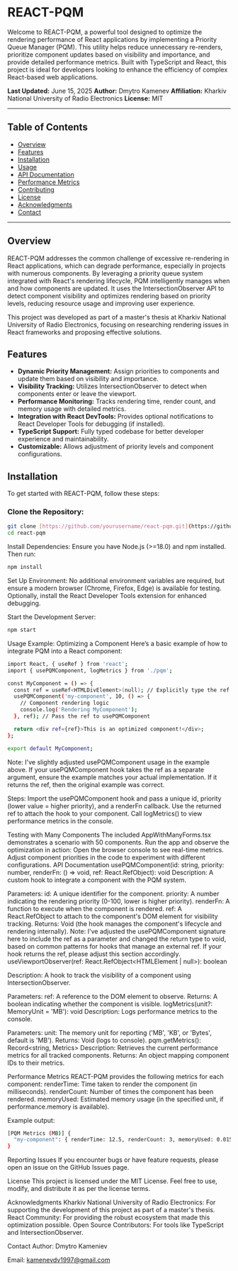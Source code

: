 # REACT-PQM

Welcome to REACT-PQM, a powerful tool designed to optimize the rendering performance of React applications by implementing a Priority Queue Manager (PQM). This utility helps reduce unnecessary re-renders, prioritize component updates based on visibility and importance, and provide detailed performance metrics. Built with TypeScript and React, this project is ideal for developers looking to enhance the efficiency of complex React-based web applications.

**Last Updated:** June 15, 2025
**Author:** Dmytro Kamenev
**Affiliation:** Kharkiv National University of Radio Electronics
**License:** MIT

---

## Table of Contents

* [Overview](#overview)
* [Features](#features)
* [Installation](#installation)
* [Usage](#usage)
* [API Documentation](#api-documentation)
* [Performance Metrics](#performance-metrics)
* [Contributing](#contributing)
* [License](#license)
* [Acknowledgments](#acknowledgments)
* [Contact](#contact)

---

## Overview

REACT-PQM addresses the common challenge of excessive re-rendering in React applications, which can degrade performance, especially in projects with numerous components. By leveraging a priority queue system integrated with React's rendering lifecycle, PQM intelligently manages when and how components are updated. It uses the IntersectionObserver API to detect component visibility and optimizes rendering based on priority levels, reducing resource usage and improving user experience.

This project was developed as part of a master's thesis at Kharkiv National University of Radio Electronics, focusing on researching rendering issues in React frameworks and proposing effective solutions.

## Features

* **Dynamic Priority Management:** Assign priorities to components and update them based on visibility and importance.
* **Visibility Tracking:** Utilizes IntersectionObserver to detect when components enter or leave the viewport.
* **Performance Monitoring:** Tracks rendering time, render count, and memory usage with detailed metrics.
* **Integration with React DevTools:** Provides optional notifications to React Developer Tools for debugging (if installed).
* **TypeScript Support:** Fully typed codebase for better developer experience and maintainability.
* **Customizable:** Allows adjustment of priority levels and component configurations.

## Installation

To get started with REACT-PQM, follow these steps:

### Clone the Repository:

```bash
git clone [https://github.com/yourusername/react-pqm.git](https://github.com/yourusername/react-pqm.git)
cd react-pqm
```

Install Dependencies:
Ensure you have Node.js (>=18.0) and npm installed. Then run:
```bash
npm install
```

Set Up Environment:
No additional environment variables are required, but ensure a modern browser (Chrome, Firefox, Edge) is available for testing.
Optionally, install the React Developer Tools extension for enhanced debugging.

Start the Development Server:
```bash
npm start
```

Usage
Example: Optimizing a Component
Here’s a basic example of how to integrate PQM into a React component:
```bash
import React, { useRef } from 'react';
import { usePQMComponent, logMetrics } from './pqm';

const MyComponent = () => {
  const ref = useRef<HTMLDivElement>(null); // Explicitly type the ref
  usePQMComponent('my-component', 10, () => {
    // Component rendering logic
    console.log('Rendering MyComponent');
  }, ref); // Pass the ref to usePQMComponent

  return <div ref={ref}>This is an optimized component!</div>;
};

export default MyComponent;
```

Note: I've slightly adjusted usePQMComponent usage in the example above. If your usePQMComponent hook takes the ref as a separate argument, ensure the example matches your actual implementation. If it returns the ref, then the original example was correct.

Steps:
        Import the usePQMComponent hook and pass a unique id, priority (lower value = higher priority), and a renderFn callback.
        Use the returned ref to attach the hook to your component.
        Call logMetrics() to view performance metrics in the console.

        
Testing with Many Components
The included AppWithManyForms.tsx demonstrates a scenario with 50 components. Run the app and observe the optimization in action:
        Open the browser console to see real-time metrics.
        Adjust component priorities in the code to experiment with different configurations.
        API Documentation
        usePQMComponent(id: string, priority: number, renderFn: () => void, ref: React.RefObject<HTMLElement>): void
        Description: A custom hook to integrate a component with the PQM system.


Parameters:
        id: A unique identifier for the component.
        priority: A number indicating the rendering priority (0-100, lower is higher priority).
        renderFn: A function to execute when the component is rendered.
        ref: A React.RefObject<HTMLElement> to attach to the component's DOM element for visibility tracking.
        Returns: Void (the hook manages the component's lifecycle and rendering internally).
        Note: I've adjusted the usePQMComponent signature here to include the ref as a parameter and changed the return type to void, based on common patterns for hooks that manage an external ref. If your hook returns the ref, please adjust this section accordingly.
        useViewportObserver(ref: React.RefObject<HTMLElement | null>): boolean


Description: 
        A hook to track the visibility of a component using IntersectionObserver.

Parameters:
        ref: A reference to the DOM element to observe.
        Returns: A boolean indicating whether the component is visible.
        logMetrics(unit?: MemoryUnit = 'MB'): void
        Description: Logs performance metrics to the console.


Parameters:
unit: The memory unit for reporting ('MB', 'KB', or 'Bytes', default is 'MB').
Returns: Void (logs to console).
pqm.getMetrics(): Record<string, Metrics>
Description: Retrieves the current performance metrics for all tracked components.
Returns: An object mapping component IDs to their metrics.


Performance Metrics
REACT-PQM provides the following metrics for each component:
        renderTime: Time taken to render the component (in milliseconds).
        renderCount: Number of times the component has been rendered.
        memoryUsed: Estimated memory usage (in the specified unit, if performance.memory is available).
        

Example output:
```bash
[PQM Metrics (MB)] {
  "my-component": { renderTime: 12.5, renderCount: 3, memoryUsed: 0.015 }
}
```


Reporting Issues
If you encounter bugs or have feature requests, please open an issue on the GitHub Issues page.

License
This project is licensed under the MIT License. Feel free to use, modify, and distribute it as per the license terms.

Acknowledgments
Kharkiv National University of Radio Electronics: For supporting the development of this project as part of a master's thesis.
React Community: For providing the robust ecosystem that made this optimization possible.
Open Source Contributors: For tools like TypeScript and IntersectionObserver.

Contact
Author: Dmytro Kameniev

Email: kamenevdv1997@gmail.com
